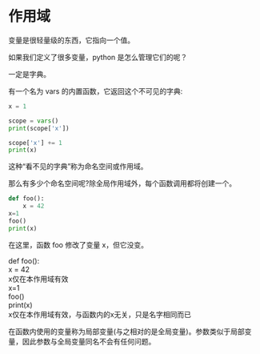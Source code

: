 # 作用域

变量是很轻量级的东西，它指向一个值。

如果我们定义了很多变量，python 是怎么管理它们的呢？

一定是字典。

有一个名为 vars 的内置函数，它返回这个不可见的字典:

<div class="run"></div>

```python
x = 1

scope = vars()
print(scope['x'])

scope['x'] += 1
print(x)
```

这种“看不见的字典”称为命名空间或作用域。

那么有多少个命名空间呢?除全局作用域外，每个函数调用都将创建一个。

<div class="run"></div>

```python
def foo():
    x = 42
x=1
foo()
print(x)
```

在这里，函数 foo 修改了变量 x，但它没变。

<div class="flex flex-col bg-cyan rounded">
<div class="bg-sky mt-4 mx-1 rounded py-2 px-1 flex flex-row justify-between">
<div>
def foo():<br/>
<span class="ml-5">x = 42</span></div>
<div class="mr-12"><span >x仅在本作用域有效</span></div>
</div>

<div class="ml-2 flex flex-row justify-between">
<div>x=1<br/>
foo()<br/>
print(x)<br/></div>
<div class="mr-4">x仅在本作用域有效，与函数内的x无关，只是名字相同而已</div>
</div>
</div>

在函数内使用的变量称为局部变量(与之相对的是全局变量)。参数类似于局部变量，因此参数与全局变量同名不会有任何问题。
